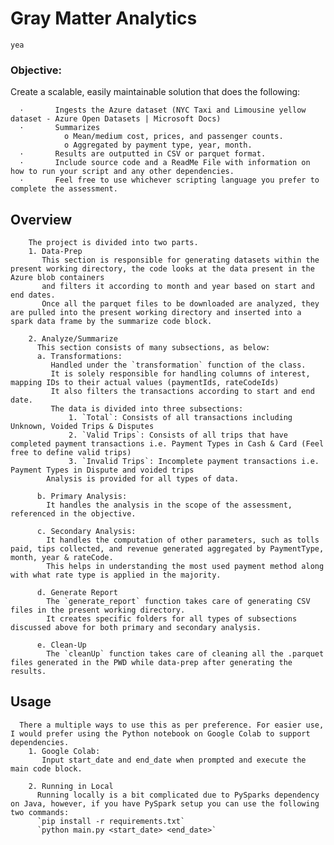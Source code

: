 # Gray Matter Analytics
`yea`
### Objective: 

Create a scalable, easily maintainable solution that does the following: 

      ·       Ingests the Azure dataset (NYC Taxi and Limousine yellow dataset - Azure Open Datasets | Microsoft Docs) 
      ·       Summarizes  
                o Mean/medium cost, prices, and passenger counts. 
                o Aggregated by payment type, year, month.       
      ·       Results are outputted in CSV or parquet format.       
      ·       Include source code and a ReadMe File with information on how to run your script and any other dependencies. 
      ·       Feel free to use whichever scripting language you prefer to complete the assessment.  

## Overview

        The project is divided into two parts. 
        1. Data-Prep
           This section is responsible for generating datasets within the present working directory, the code looks at the data present in the Azure blob containers 
           and filters it according to month and year based on start and end dates. 
           Once all the parquet files to be downloaded are analyzed, they are pulled into the present working directory and inserted into a spark data frame by the summarize code block. 
          
        2. Analyze/Summarize 
          This section consists of many subsections, as below: 
          a. Transformations:
             Handled under the `transformation` function of the class.
             It is solely responsible for handling columns of interest, mapping IDs to their actual values (paymentIds, rateCodeIds) 
             It also filters the transactions according to start and end date.
             The data is divided into three subsections:
                 1. `Total`: Consists of all transactions including Unknown, Voided Trips & Disputes
                 2. `Valid Trips`: Consists of all trips that have completed payment transactions i.e. Payment Types in Cash & Card (Feel free to define valid trips)
                 3. `Invalid Trips`: Incomplete payment transactions i.e. Payment Types in Dispute and voided trips
            Analysis is provided for all types of data.
          
          b. Primary Analysis:
            It handles the analysis in the scope of the assessment, referenced in the objective.

          c. Secondary Analysis:
            It handles the computation of other parameters, such as tolls paid, tips collected, and revenue generated aggregated by PaymentType, month, year & rateCode.
            This helps in understanding the most used payment method along with what rate type is applied in the majority.

          d. Generate Report
            The `generate_report` function takes care of generating CSV files in the present working directory.
            It creates specific folders for all types of subsections discussed above for both primary and secondary analysis.

          e. Clean-Up
            The `cleanUp` function takes care of cleaning all the .parquet files generated in the PWD while data-prep after generating the results.
          
            

## Usage
      There a multiple ways to use this as per preference. For easier use, I would prefer using the Python notebook on Google Colab to support dependencies.
        1. Google Colab:
           Input start_date and end_date when prompted and execute the main code block. 
        
        2. Running in Local
          Running locally is a bit complicated due to PySparks dependency on Java, however, if you have PySpark setup you can use the following two commands:
          `pip install -r requirements.txt`
          `python main.py <start_date> <end_date>`


